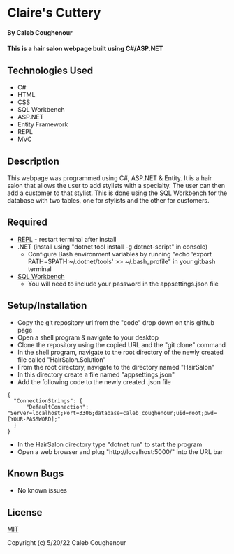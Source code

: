 # Claire's Cuttery

#### By Caleb Coughenour

#### This is a hair salon webpage built using C#/ASP.NET

## Technologies Used

* C#
* HTML
* CSS
* SQL Workbench
* ASP.NET
* Entity Framework
* REPL
* MVC

## Description

This webpage was programmed using C#, ASP.NET & Entity. It is a hair salon that allows the user to add stylists with a specialty. The user can then add a customer to that stylist. This is done using the SQL Workbench for the database with two tables, one for stylists and the other for customers.

## Required

* [REPL](https://dotnet.microsoft.com/en-us/download/dotnet/thank-you/sdk-5.0.401-windows-x64-installer) - restart terminal after install
* .NET (install using "dotnet tool install -g dotnet-script" in console)
    - Configure Bash environment variables by running "echo 'export PATH=$PATH:~/.dotnet/tools' >> ~/.bash_profile" in your gitbash terminal
* [SQL Workbench](https://downloads.mysql.com/archives/get/p/25/file/mysql-installer-web-community-8.0.19.0.msi)
    - You will need to include your password in the appsettings.json file

## Setup/Installation

* Copy the git repository url from the "code" drop down on this github page
* Open a shell program & navigate to your desktop
* Clone the repository using the copied URL and the "git clone" command
* In the shell program, navigate to the root directory of the newly created file called "HairSalon.Solution"
* From the root directory, navigate to the directory named "HairSalon"
* In this directory create a file named "appsettings.json"
* Add the following code to the newly created .json file
```
{
  "ConnectionStrings": {
      "DefaultConnection": "Server=localhost;Port=3306;database=caleb_coughenour;uid=root;pwd=[YOUR-PASSWORD];"
  }
}
```
* In the HairSalon directory type "dotnet run" to start the program
* Open a web browser and plug "http://localhost:5000/" into the URL bar

## Known Bugs

* No known issues

## License

[MIT](LICENSE)

Copyright (c) 5/20/22 Caleb Coughenour